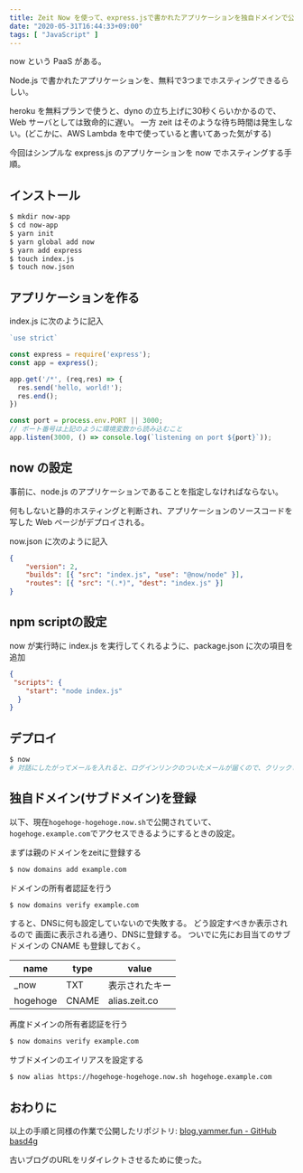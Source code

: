 ```yaml
---
title: Zeit Now を使って、express.jsで書かれたアプリケーションを独自ドメインで公開する
date: "2020-05-31T16:44:33+09:00"
tags: [ "JavaScript" ]
---
```


now という PaaS がある。

Node.js で書かれたアプリケーションを、無料で3つまでホスティングできるらしい。

heroku を無料プランで使うと、dyno の立ち上げに30秒くらいかかるので、Web サーバとしては致命的に遅い。
一方 zeit はそのような待ち時間は発生しない。(どこかに、AWS Lambda を中で使っていると書いてあった気がする)

今回はシンプルな express.js のアプリケーションを now でホスティングする手順。

## インストール

```sh
$ mkdir now-app
$ cd now-app
$ yarn init
$ yarn global add now
$ yarn add express
$ touch index.js
$ touch now.json
```

## アプリケーションを作る

index.js に次のように記入

```js:index.js
`use strict`

const express = require('express');
const app = express();

app.get('/*', (req,res) => {
  res.send('hello, world!');
  res.end();
})

const port = process.env.PORT || 3000;
// ポート番号は上記のように環境変数から読み込むこと
app.listen(3000, () => console.log(`listening on port ${port}`));
```

## now の設定

事前に、node.js のアプリケーションであることを指定しなければならない。

何もしないと静的ホスティングと判断され、アプリケーションのソースコードを写した Web ページがデプロイされる。

now.json に次のように記入

```json:now.json
{
    "version": 2,
    "builds": [{ "src": "index.js", "use": "@now/node" }],
    "routes": [{ "src": "(.*)", "dest": "index.js" }]
}
```

## npm scriptの設定

now が実行時に index.js を実行してくれるように、package.json に次の項目を追加

```json:package.json
{
 "scripts": {
    "start": "node index.js"
  }
}
```

## デプロイ

```sh
$ now
# 対話にしたがってメールを入れると、ログインリンクのついたメールが届くので、クリックして認証。
```

## 独自ドメイン(サブドメイン)を登録

以下、現在`hogehoge-hogehoge.now.sh`で公開されていて、`hogehoge.example.com`でアクセスできるようにするときの設定。

まずは親のドメインをzeitに登録する

```sh
$ now domains add example.com
```

ドメインの所有者認証を行う

```sh
$ now domains verify example.com
```

すると、DNSに何も設定していないので失敗する。
どう設定すべきか表示されるので 画面に表示される通り、DNSに登録する。
ついでに先にお目当てのサブドメインの CNAME も登録しておく。

| name | type | value |
| --- | --- | --- |
| \_now | TXT | 表示されたキー |
| hogehoge | CNAME | alias.zeit.co |

再度ドメインの所有者認証を行う

```sh
$ now domains verify example.com
```

サブドメインのエイリアスを設定する

```sh
$ now alias https://hogehoge-hogehoge.now.sh hogehoge.example.com
```

## おわりに

以上の手順と同様の作業で公開したリポジトリ: [blog.yammer.fun - GitHub basd4g](https://github.com/basd4g/blog.yammer.fun)

古いブログのURLをリダイレクトさせるために使った。
